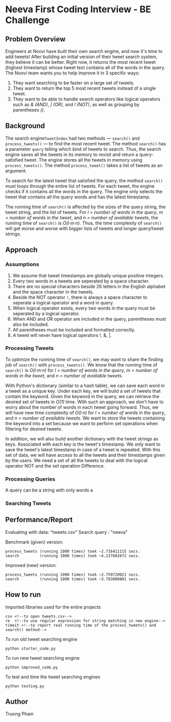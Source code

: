 # Neeva First Coding Interview - BE Challenge

## Problem Overview

Engineers at Noovi have built their own search engine, and now it's time to add tweets! After building an initial version of their tweet search system, they believe it can be better. Right now, it returns the most recent tweet (highest timestamp) whose tweet text contains all of the words in the query. The Noovi team wants you to help improve it in 3 specific ways:

1. They want searching to be faster on a large set of tweets.
2. They want to return the top 5 most recent tweets instead of a single tweet.
3. They want to be able to handle search operators like logical operators such as *& (AND)*, *| (OR),* and *! (NOT)*, as well as grouping by parentheses *()*.

## Background

The search engine`TweetIndex` had two methods — `search()` and `process_tweets()` — to find the most recent tweet. The method  `search()` has a parameter `query` telling which kind of tweets to search. Thus, the search engine saves all the tweets in its memory to revisit and return a query-satisfied tweet. The engine stores all the tweets in memory using `process_tweets()`. The method `process_tweet()` takes a list of tweets as an argument.

To search for the latest tweet that satisfied the query, the method `search()` must loops through the entire list of tweets. For each tweet, the engine checks if it contains all the words in the query. The engine only selects the tweet that contains all the query words and has the latest timestamp.

The running time of `search()` is affected by the sizes of the query string, the tweet string, and the list of tweets. For *l = number of words in the query*,  *m = number of words in the tweet*, and *n = number of available tweets*, the running time of `search()` is *O(l·m·n)*. Thus, the time complexity of `search()` will get worse and worse with bigger lists of tweets and longer query/tweet strings. 

## Approach

### Assumptions

1. We assume that tweet timestamps are globally unique positive integers.
2. Every two words in a tweets are seperated by a space character.
3. There are no special characters beside 26 letters in the English alphabet and the space character in the tweets.
4. Beside the NOT operator `!`, there is always a space character to seperate a logical operator and a word in query.
5. When logical operator exists, every two words in the query must be seperated by a logical operator.
6. When AND and OR operator are included in the query, parentheses must also be included.
7. All parentheses must be included and formatted correctly.
8. A tweet will never have logical operators !, &, |.

### Processing Tweets

To optimize the running time of `search()`, we may want to share the finding job of `search()` with `process_tweets()`. We know that the running time of `search()` is *O(l·m·n)* for *l = number of words in the query*, *m = number of words in the tweet*, and *n = number of available tweets*. 

With Python's dictionary (similar to a hash table), we can save each word in a tweet as a unique key. Under each key, we will build a set of tweets that contain the keyword. Given the keyword in the query, we can retrieve the desired set of tweets in *O(1)* time. With such an approach, we don't have to worry about the number of words in each tweet going forward. Thus, we will have new time complexity of *O(l·n)* for *l = number of words in the query*, and *n = number of available tweets*. We want to store the tweets containing the keyword into a set because we want to perform set operations when filtering for desired tweets. 

In addition, we will also build another dictionary with the tweet strings as keys. Associated with each key is the tweet's timestamp. We only want to save the tweet's latest timestamp in case of a tweet is repeated. With this set of data, we will have access to all the tweets and their timestamps given by the users. We need a set of all the tweets to deal with the logical operator NOT and the set operation Difference.

### Processing Queries

A query can be a string with only words a

### Searching Tweets


## Performance/Report

Evaluating with data: "tweets.csv"
Search query : "neeva"

Benchmark (given) version:

```
process_tweets (running 1000 times) took ~2.716411115 secs.
search         (running 1000 times) took ~4.227682672 secs.
```

Improved (new) version:

```
process_tweets (running 1000 times) took ~2.759720021 secs.
search         (running 1000 times) took ~3.783080801 secs.
```

## How to run

Imported libraries used for the entire projects

```
csv <!--to open tweets.csv-->
re  <!--to use regular expression for string matching in new engine-->
timeit <!--to report real running time of the process_tweets() and search() method-->
```

To run old tweet searching engine

```
python starter_code.py
```

To run new tweet searching engine

```
python improved_code.py
```

To test and time the tweet searching engines

```
python testing.py
```

## Author

Truong Pham
